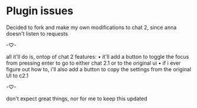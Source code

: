 # Plugin issues

Decided to fork and make my own modifications to chat 2, since anna doesn't listen to requests

-♡-

all it'll do is, ontop of chat 2 features:
• it'll add a button to toggle the focus from pressing enter to go to either chat 2.1 or to the original ui
• if i ever figure out how to, i'll also add a button to copy the settings from the original UI to c2.1

-♡-

don't expect great things, nor for me to keep this updated
